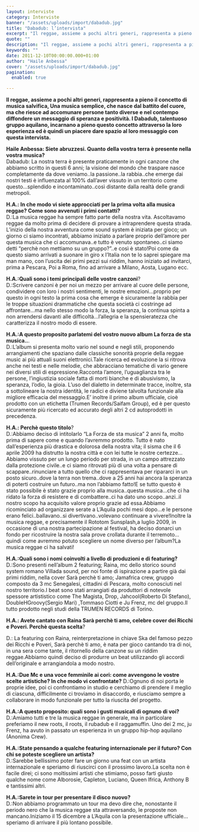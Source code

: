 ```yaml
---
layout: interviste
category: Interviste
banner: "/assets/uploads/import/dabadub.jpg"
title: "Dabadub: l’intervista"
excerpt: "Il reggae, assieme a pochi altri generi, rappresenta a pieno il concetto di musica salvifica,  Una musica semplice, che nasce dal battito del cuore, ma che riesce ad accomunare persone tanto diverse e nel contempo diffondere un messaggio di speranza e positività. I Dabadub, talentuoso gruppo aquilano, incarnano a pieno questo concetto attraverso la loro…"
quote: ""
description: "Il reggae, assieme a pochi altri generi, rappresenta a pieno il concetto di musica salvifica,  Una musica semplice, che nasce dal battito del cuore, ma che riesce ad accomunare persone tanto diverse e nel contempo diffondere un messaggio di speranza e positività. I Dabadub, talentuoso gruppo aquilano, incarnano a pieno questo concetto attraverso la loro…"
keywords: ""
date: 2011-12-10T00:00:00.000+01:00
author: "Haile Anbessa"
cover: "/assets/uploads/import/dabadub.jpg"
pagination:
  enabled: true

---
```


**Il reggae, assieme a pochi altri generi, rappresenta a pieno il concetto di musica salvifica, Una musica semplice, che nasce dal battito del cuore, ma che riesce ad accomunare persone tanto diverse e nel contempo diffondere un messaggio di speranza e positività. I Dabadub, talentuoso gruppo aquilano, incarnano a pieno questo concetto attraverso la loro esperienza ed è quindi un piacere dare spazio al loro messaggio con questa intervista.** 

**Haile Anbessa: Siete abruzzesi. Quanto della vostra terra è presente nella vostra musica?**  
Dabadub: La nostra terra è presente praticamente in ogni canzone che abbiamo scritto in questi 6 anni; la visione del mondo che traspare nasce completamente da dove veniamo..la passione..la rabbia..che emerge dai nostri testi è influenzata al 100% dall’aver vissuto in un territorio come questo…splendido e incontaminato..così distante dalla realtà delle grandi metropoli.

**H.A.: In che modo vi siete approcciati per la prima volta alla musica reggae? Come sono avvenuti i primi contatti?**  
D.:La musica reggae ha sempre fatto parte della nostra vita. Ascoltavamo reggae da molto prima di decidere di provare a intraprendere questa strada. L’inizio della nostra avventura come sound system è iniziata per gioco; un giorno ci siamo incontrati, abbiamo iniziato a parlare proprio dell’amore per questa musica che ci accomunava..e tutto è venuto spontaneo..ci siamo detti “perchè non mettiamo su un gruppo?”..e così è stato!Poi come da questo siamo arrivati a suonare in giro x l’Italia non te lo saprei spiegare ma man mano, con l’uscita dei primi pezzi sui riddim, hanno iniziato ad invitarci, prima a Pescara, Poi a Roma, fino ad arrivare a Milano, Aosta, Lugano ecc.

**H.A.:Quali sono i temi principali delle vostre canzoni**?  
D.:Scrivere canzoni è per noi un mezzo per arrivare al cuore delle persone, condividere con loro i nostri sentimenti, le nostre emozioni…proprio per questo in ogni testo la prima cosa che emerge è sicuramente la rabbia per le troppe situazioni drammatiche che questa società ci costringe ad affrontare…ma nello stesso modo la forza, la speranza, la continua spinta a non arrendersi davanti alle difficoltà…l’allegria e la spensieratezza che caratterizza il nostro modo di essere.

**H.A.:A questo proposito parlatemi del vostro nuovo album La forza de sta musica..**.  
D.:L’album si presenta molto vario nel sound e negli stili, proponendo arrangiamenti che spaziano dalle classiche sonorità proprie della reggae music ai più attuali suoni elettronici.Tale ricerca ed evoluzione la si ritrova anche nei testi e nelle melodie, che abbracciano tematiche di vario genere nei diversi stili di espressione.Racconta l’amore, l’uguaglianza tra le persone, l’ingiustizia sociale fatta di morti bianche e di abusivismo, la speranza, l’odio, la gioia. L’uso del dialetto in determinate tracce, inoltre, sta a sottolineare la nostra identità, le radici e diviene talvolta funzionale alla migliore efficacia del messaggio.E’ inoltre il primo album ufficiale, cioè prodotto con un etichetta (Trumen Records/Saifam Group), ed è per questo sicuramente più ricercato ed accurato degli altri 2 cd autoprodotti in precedenza.

**H.A.: Perchè questo titolo**?  
D.:Abbiamo deciso di intitolarlo “La Forza de sta musica” 2 anni fa, molto prima di sapere come e quando l’avremmo prodotto. Tutto è nato dall’esperienza più drastica e dolorosa della nostra vita; il sisma che il 6 aprile 2009 ha distrutto la nostra città e con lei tutte le nostre certezze…Abbiamo vissuto per un lungo periodo per strada, in un campo attrezzato dalla protezione civile..e ci siamo ritrovati più di una volta a pensare di scappare..rinunciare a tutto quello che ci rappresentava per ripararci in un posto sicuro..dove la terra non trema..dove a 25 anni hai ancora la speranza di poterti costruire un futuro..ma non l’abbiamo fatto!E se tutto questo è stato possibile è stato grazie proprio alla musica..questa musica…che ci ha ridato la forza di resistere e di combattere..ci ha dato uno scopo..anzi..il nostro scopo ha acquisito valore proprio grazie ad essa.Abbiamo ricominciato ad organizzare serate a L’Aquila pochi mesi dopo…e le persone erano felici..ballavano..si divertivano..volevano continuare a vivere!Inoltre la musica reggae, e precisamente il Rototom Sunsplash,a luglio 2009, in occasione di una nostra partecipazione al festival, ha deciso donarci un fondo per ricostruire la nostra sala prove crollata durante il terremoto…quindi come avremmo potuto scegliere un nome diverso per l’album?La musica reggae ci ha salvati!

**H.A.:Quali sono i nomi coinvolti a livello di produzioni e di featuring?** 
D.:Sono presenti nell’album 2 featuring; Raina, mc dello storico sound system romano Villada sound, per noi fonte di ispirazione a partire già dai primi riddim, nella cover Sarà perchè ti amo; Jamafrica crew, gruppo composto da 3 mc Senegalesi, cittadini di Pescara, molto conosciuti nel nostro territorio.I beat sono stati arrangiati da produttori di notevole spessore artististico come The Magista, Drop, Jahcool(Roberto Di Stefano), DoubleHGroovy(Sergio Mari) ,Tommaso Ciotti e Ju Frenz, mc del gruppo.Il tutto prodotto negli studi della TRUMEN RECORDS di Torino.

**H.A.: Avete cantato con Raina Sarà perchè ti amo, celebre cover dei Ricchi e Poveri. Perchè questa scelta**?

D.: La featuring con Raina, reinterpretazione in chiave Ska del famoso pezzo dei Ricchi e Poveri, Sarà perchè ti amo, è nata per gioco cantando tra di noi, in una sera come tante, il ritornello della canzone su un riddim reggae.Abbiamo quindi deciso di produrre un beat utilizzando gli accordi dell’originale e arrangiandola a modo nostro.

**H.A.:Due Mc e una voce femminile ai cori: come avvengono le vostre scelte artistiche? In che modo vi confrontate?** 
D.:Ognuno di noi porta le proprie idee, poi ci confrontiamo in studio e cerchiamo di prendere il meglio di ciascuna, difficilmente ci troviamo in disaccordo, e riusciamo sempre a collaborare in modo funzionale per tutto la riuscita del progetto.

**H.A.:A questo proposito: quali sono i gusti musicali di ognuno di voi?**  
D.:Amiamo tutti e tre la musica reggae in generale, ma in particolare preferiamo il new roots, il roots, il rubadub e il raggamuffin. Uno dei 2 mc, ju Frenz, ha avuto in passato un esperienza in un gruppo hip-hop aquilano (Anonima Crew).

**H.A.:State pensando a qualche featuring internazionale per il futuro? Con chi se poteste scegliere un artista?**  
D.:Sarebbe bellissimo poter fare un giorno una feat con un artista internazionale e speriamo di riuscirci con il prossimo lavoro.La scelta non è facile direi; ci sono moltissimi artisti che stimiamo, posso farti giusto qualche nome come Alborosie, Capleton, Luciano, Queen Ifrica, Anthony B e tantissimi altri.

**H.A.:Sarete in tour per presentare il disco nuovo?**  
D.:Non abbiamo programmato un tour ma devo dire che, nonostante il periodo nero che la musica reggae sta attraversando, le proposte non mancano.Iniziamo il 15 dicembre a L’Aquila con la presentazione ufficiale…speriamo di arrivare il più lontano possibile.
